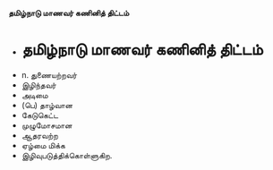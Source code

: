 **தமிழ்நாடு மாணவர் கணினித் திட்டம்**
- # தமிழ்நாடு மாணவர் கணினித் திட்டம்
- n. துணையற்றவர்
- இழிந்தவர்
- அடிமை
- (பெ) தாழ்வான
- கேடுகெட்ட
- முழுமோசமான
- ஆதரவற்ற
- ஏழ்மை மிக்க
- இழிவுபடுத்திக்கொள்ளுகிற.


